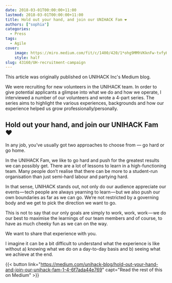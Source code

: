 ```yaml
---
date: 2018-03-01T00:00:00+11:00
lastmod: 2018-03-01T00:00:00+11:00
title: Hold out your hand, and join our UNIHACK Fam ❤
authors: ["sophia"]
categories:
  - Press
tags:
  - Agile
cover:
    image: https://miro.medium.com/fit/c/1400/420/1*ohg9MMhVKknFw-tvfyH7lg.jpeg
    style: half
slug: 43160/UH-recruitment-campaign
---
```


This article was originally published on UNIHACK Inc's Medium blog.

We were recruiting for new volunteers in the UNIHACK team. In order to give potential applicants a glimpse into what we do and how we operate, I interviewed a number of our volunteers and wrote a 4-part series. The series aims to highlight the various experiences, backgrounds and how our experience helped us grow professionally/personally.

## Hold out your hand, and join our UNIHACK Fam ❤

In any job, you’ve usually got two approaches to choose from — go hard or go home.

In the UNIHACK Fam, we like to go hard and push for the greatest results we can possibly get. There are a lot of lessons to learn in a high-functioning team. Many people don’t realise that there can be more to a student-run organisation than just semi-hard labour and partying hard.

In that sense, UNIHACK stands out, not only do our audience appreciate our events — tech people are always yearning to learn — but we also push our own boundaries as far as we can go. We’re not restricted by a governing body and we get to pick the direction we want to go.

This is not to say that our only goals are simply to work, work, work — we do our best to maximise the learnings of our team members and of course, to have as much cheeky fun as we can on the way.

We want to share that experience with you.

I imagine it can be a bit difficult to understand what the experience is like without a) knowing what we do on a day-to-day basis and b) seeing what we achieve at the end.

{{< button link="https://medium.com/unihack-blog/hold-out-your-hand-and-join-our-unihack-fam-1-4-6f7ada44e769" capt="Read the rest of this on Medium" >}}
